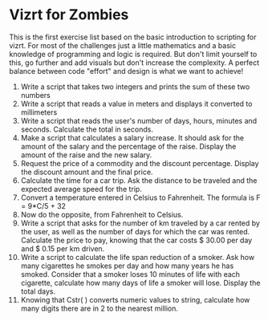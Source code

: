 # Vizrt for Zombies

This is the first exercise list based on the basic introduction to scripting for vizrt.
For most of the challenges just a little mathematics and a basic knowledge of programming and logic is required. 
But don't limit yourself to this, go further and add visuals but don't increase the complexity. A perfect balance between code "effort" and design is what we want to achieve!

1. Write a script that takes two integers and prints the sum of these two numbers
2. Write a script that reads a value in meters and displays it converted to millimeters
3. Write a script that reads the user's number of days, hours, minutes and seconds. Calculate the total in seconds.
4. Make a script that calculates a salary increase. It should ask for the amount of the salary and the percentage of the raise. Display the amount of the raise and the new salary.
5. Request the price of a commodity and the discount percentage. Display the discount amount and the final price.
6. Calculate the time for a car trip. Ask the distance to be traveled and the expected average speed for the trip.
7. Convert a temperature entered in Celsius to Fahrenheit. The formula is F = 9*C/5 + 32
8. Now do the opposite, from Fahrenheit to Celsius.
9. Write a script that asks for the number of km traveled by a car rented by the user, as well as the number of days for which the car was rented. Calculate the price to pay, knowing that the car costs $ 30.00 per day and $ 0.15 per km driven.
10. Write a script to calculate the life span reduction of a smoker. Ask  how many cigarettes he smokes per day and how many years he has smoked. Consider that a smoker loses 10 minutes of life with each cigarette, calculate how many days of life a smoker will lose. Display the total days.
11. Knowing that Cstr( ) converts numeric values to string, calculate how many digits there are in 2 to the nearest million.